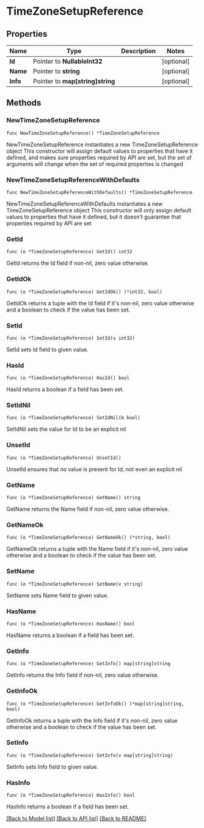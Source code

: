 # TimeZoneSetupReference

## Properties

Name | Type | Description | Notes
------------ | ------------- | ------------- | -------------
**Id** | Pointer to **NullableInt32** |  | [optional] 
**Name** | Pointer to **string** |  | [optional] 
**Info** | Pointer to **map[string]string** |  | [optional] 

## Methods

### NewTimeZoneSetupReference

`func NewTimeZoneSetupReference() *TimeZoneSetupReference`

NewTimeZoneSetupReference instantiates a new TimeZoneSetupReference object
This constructor will assign default values to properties that have it defined,
and makes sure properties required by API are set, but the set of arguments
will change when the set of required properties is changed

### NewTimeZoneSetupReferenceWithDefaults

`func NewTimeZoneSetupReferenceWithDefaults() *TimeZoneSetupReference`

NewTimeZoneSetupReferenceWithDefaults instantiates a new TimeZoneSetupReference object
This constructor will only assign default values to properties that have it defined,
but it doesn't guarantee that properties required by API are set

### GetId

`func (o *TimeZoneSetupReference) GetId() int32`

GetId returns the Id field if non-nil, zero value otherwise.

### GetIdOk

`func (o *TimeZoneSetupReference) GetIdOk() (*int32, bool)`

GetIdOk returns a tuple with the Id field if it's non-nil, zero value otherwise
and a boolean to check if the value has been set.

### SetId

`func (o *TimeZoneSetupReference) SetId(v int32)`

SetId sets Id field to given value.

### HasId

`func (o *TimeZoneSetupReference) HasId() bool`

HasId returns a boolean if a field has been set.

### SetIdNil

`func (o *TimeZoneSetupReference) SetIdNil(b bool)`

 SetIdNil sets the value for Id to be an explicit nil

### UnsetId
`func (o *TimeZoneSetupReference) UnsetId()`

UnsetId ensures that no value is present for Id, not even an explicit nil
### GetName

`func (o *TimeZoneSetupReference) GetName() string`

GetName returns the Name field if non-nil, zero value otherwise.

### GetNameOk

`func (o *TimeZoneSetupReference) GetNameOk() (*string, bool)`

GetNameOk returns a tuple with the Name field if it's non-nil, zero value otherwise
and a boolean to check if the value has been set.

### SetName

`func (o *TimeZoneSetupReference) SetName(v string)`

SetName sets Name field to given value.

### HasName

`func (o *TimeZoneSetupReference) HasName() bool`

HasName returns a boolean if a field has been set.

### GetInfo

`func (o *TimeZoneSetupReference) GetInfo() map[string]string`

GetInfo returns the Info field if non-nil, zero value otherwise.

### GetInfoOk

`func (o *TimeZoneSetupReference) GetInfoOk() (*map[string]string, bool)`

GetInfoOk returns a tuple with the Info field if it's non-nil, zero value otherwise
and a boolean to check if the value has been set.

### SetInfo

`func (o *TimeZoneSetupReference) SetInfo(v map[string]string)`

SetInfo sets Info field to given value.

### HasInfo

`func (o *TimeZoneSetupReference) HasInfo() bool`

HasInfo returns a boolean if a field has been set.


[[Back to Model list]](../README.md#documentation-for-models) [[Back to API list]](../README.md#documentation-for-api-endpoints) [[Back to README]](../README.md)


